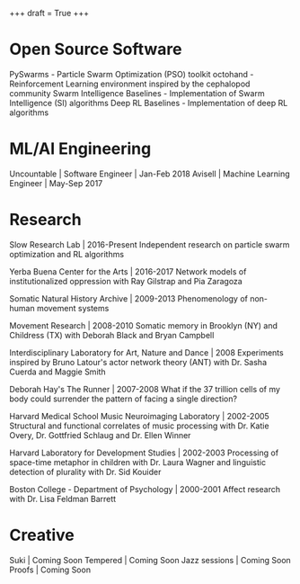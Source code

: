 +++
draft = True
+++
# Open Source Software

PySwarms - Particle Swarm Optimization (PSO) toolkit
octohand - Reinforcement Learning environment inspired by the cephalopod
community
Swarm Intelligence Baselines - Implementation of Swarm Intelligence (SI)
algorithms
Deep RL Baselines - Implementation of deep RL algorithms

# ML/AI Engineering

Uncountable  | Software Engineer | Jan-Feb 2018
Avisell  | Machine Learning Engineer | May-Sep 2017

# Research

Slow Research Lab  | 2016-Present
Independent research on particle swarm optimization and RL algorithms

Yerba Buena Center for the Arts  | 2016-2017
Network models of institutionalized oppression with Ray Gilstrap and Pia
Zaragoza

Somatic Natural History Archive | 2009-2013
Phenomenology of non-human movement systems

Movement Research | 2008-2010
Somatic memory in Brooklyn (NY) and Childress (TX) with Deborah Black
and Bryan Campbell

Interdisciplinary Laboratory for Art, Nature and Dance | 2008
Experiments inspired by Bruno Latour's actor network theory (ANT) with
Dr. Sasha Cuerda and Maggie Smith

Deborah Hay's The Runner | 2007-2008
What if the 37 trillion cells of my body could surrender the pattern of
facing a single direction?

Harvard Medical School Music Neuroimaging Laboratory | 2002-2005
Structural and functional correlates of music processing with Dr. Katie
Overy, Dr. Gottfried Schlaug and Dr. Ellen Winner 

Harvard Laboratory for Development Studies | 2002-2003
Processing of space-time metaphor in children with Dr. Laura Wagner and
linguistic detection of plurality with Dr. Sid Kouider

Boston College - Department of Psychology | 2000-2001
Affect research with Dr. Lisa Feldman Barrett

# Creative

Suki  | Coming Soon
Tempered | Coming Soon
Jazz sessions | Coming Soon
Proofs | Coming Soon
